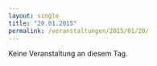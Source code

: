 ```yaml
---
layout: single
title: "20.01.2015"
permalink: /veranstaltungen/2015/01/20/
---
```


Keine Veranstaltung an diesem Tag.

